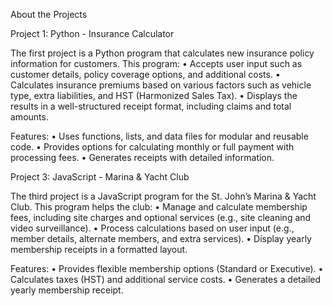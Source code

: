 About the Projects

Project 1: Python - Insurance Calculator

The first project is a Python program that calculates new insurance policy information for customers. This program:
	•	Accepts user input such as customer details, policy coverage options, and additional costs.
	•	Calculates insurance premiums based on various factors such as vehicle type, extra liabilities, and HST (Harmonized Sales Tax).
	•	Displays the results in a well-structured receipt format, including claims and total amounts.

Features:
	•	Uses functions, lists, and data files for modular and reusable code.
	•	Provides options for calculating monthly or full payment with processing fees.
	•	Generates receipts with detailed information.

 Project 3: JavaScript - Marina & Yacht Club

The third project is a JavaScript program for the St. John’s Marina & Yacht Club. This program helps the club:
	•	Manage and calculate membership fees, including site charges and optional services (e.g., site cleaning and video surveillance).
	•	Process calculations based on user input (e.g., member details, alternate members, and extra services).
	•	Display yearly membership receipts in a formatted layout.

Features:
	•	Provides flexible membership options (Standard or Executive).
	•	Calculates taxes (HST) and additional service costs.
	•	Generates a detailed yearly membership receipt.

 
